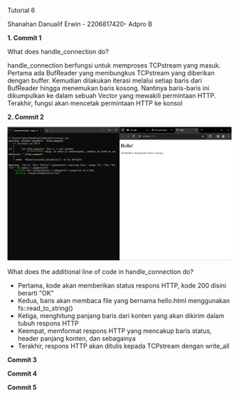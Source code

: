 Tutorial 6

Shanahan Danualif Erwin - 2206817420- Adpro B

__1. Commit 1__

What does handle_connection do?

handle_connection berfungsi untuk memproses TCPstream yang masuk. Pertama ada
BufReader yang membungkus TCPstream yang diberikan dengan buffer. Kemudian dilakukan iterasi
melalui setiap baris dari BufReader hingga menemukan baris kosong. Nantinya baris-baris ini dikumpulkan
ke dalam sebuah Vector yang mewakili permintaan HTTP. Terakhir, fungsi akan mencetak permintaan HTTP ke konsol





__2. Commit 2__

![Commit 2 screen capture](assets/images/commit2.png)

What does the additional line of code in handle_connection do?

- Pertama, kode akan memberikan status respons HTTP, kode 200 disini berarti "OK"
- Kedua, baris akan membaca file yang bernama hello.html menggunakan fs::read_to_string()
- Ketiga, menghitung panjang baris dari konten yang akan dikirim dalam tubuh respons HTTP
- Keempat, memformat respons HTTP yang mencakup baris status, header panjang konten, dan sebagainya
- Terakhir, respons HTTP akan ditulis kepada TCPstream dengan write_all

__Commit 3__

__Commit 4__

__Commit 5__



